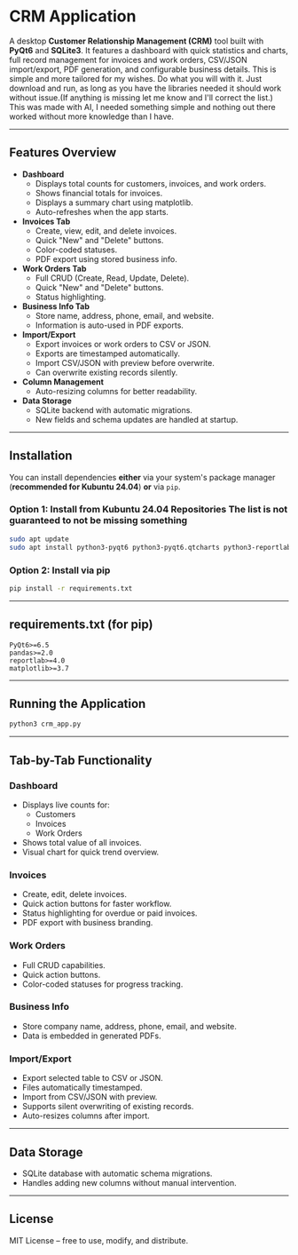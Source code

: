 # CRM Application

A desktop **Customer Relationship Management (CRM)** tool built with **PyQt6** and **SQLite3**.
It features a dashboard with quick statistics and charts, full record management for invoices and work orders, CSV/JSON import/export, PDF generation, and configurable business details.
This is simple and more tailored for my wishes. Do what you will with it. Just download and run, as long as you have the libraries needed it should work without issue.(If anything is missing let me know and I'll correct the list.)
This was made with AI, I needed something simple and nothing out there worked without more knowledge than I have.

---

## **Features Overview**
- **Dashboard**
  - Displays total counts for customers, invoices, and work orders.
  - Shows financial totals for invoices.
  - Displays a summary chart using matplotlib.
  - Auto-refreshes when the app starts.
- **Invoices Tab**
  - Create, view, edit, and delete invoices.
  - Quick "New" and "Delete" buttons.
  - Color-coded statuses.
  - PDF export using stored business info.
- **Work Orders Tab**
  - Full CRUD (Create, Read, Update, Delete).
  - Quick "New" and "Delete" buttons.
  - Status highlighting.
- **Business Info Tab**
  - Store name, address, phone, email, and website.
  - Information is auto-used in PDF exports.
- **Import/Export**
  - Export invoices or work orders to CSV or JSON.
  - Exports are timestamped automatically.
  - Import CSV/JSON with preview before overwrite.
  - Can overwrite existing records silently.
- **Column Management**
  - Auto-resizing columns for better readability.
- **Data Storage**
  - SQLite backend with automatic migrations.
  - New fields and schema updates are handled at startup.

---

## **Installation**

You can install dependencies **either** via your system's package manager (**recommended for Kubuntu 24.04**) **or** via `pip`.

### **Option 1: Install from Kubuntu 24.04 Repositories** **The list is not guaranteed to not be missing something**
```bash
sudo apt update
sudo apt install python3-pyqt6 python3-pyqt6.qtcharts python3-reportlab python3-pandas python3-matplotlib sqlite3 libqt6sql6-sqlite python3-openpyxl python3-pylsp
```

### **Option 2: Install via pip**
```bash
pip install -r requirements.txt
```

---

## **requirements.txt** (for pip)
```
PyQt6>=6.5
pandas>=2.0
reportlab>=4.0
matplotlib>=3.7
```

---

## **Running the Application**
```bash
python3 crm_app.py
```

---

## **Tab-by-Tab Functionality**

### **Dashboard**
- Displays live counts for:
  - Customers
  - Invoices
  - Work Orders
- Shows total value of all invoices.
- Visual chart for quick trend overview.

### **Invoices**
- Create, edit, delete invoices.
- Quick action buttons for faster workflow.
- Status highlighting for overdue or paid invoices.
- PDF export with business branding.

### **Work Orders**
- Full CRUD capabilities.
- Quick action buttons.
- Color-coded statuses for progress tracking.

### **Business Info**
- Store company name, address, phone, email, and website.
- Data is embedded in generated PDFs.

### **Import/Export**
- Export selected table to CSV or JSON.
- Files automatically timestamped.
- Import from CSV/JSON with preview.
- Supports silent overwriting of existing records.
- Auto-resizes columns after import.

---

## **Data Storage**
- SQLite database with automatic schema migrations.
- Handles adding new columns without manual intervention.

---

## **License**
MIT License – free to use, modify, and distribute.
